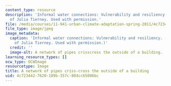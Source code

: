 ```yaml
---
content_type: resource
description: 'Informal water connections: Vulnerability and resiliency. Image courtesy
  of Julia Tierney. Used with permission.'
file: /media/courses/11-941-urban-climate-adaptation-spring-2011/4c7234427620189b357c884cc65006bc_11-941s11-th.jpg
file_type: image/jpeg
image_metadata:
  caption: 'Informal water connections: Vulnerability and resiliency. (Image courtesy
    of Julia Tierney. Used with permission.)'
  credit: ''
  image-alt: A network of pipes crisscross the outside of a building.
learning_resource_types: []
ocw_type: OCWImage
resourcetype: Image
title: A network of pipes criss-cross the outside of a building
uid: 4c723442-7620-189b-357c-884cc65006bc
---
```

